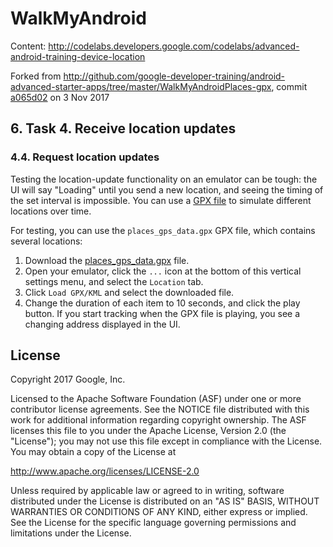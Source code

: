WalkMyAndroid
=============

Content: http://codelabs.developers.google.com/codelabs/advanced-android-training-device-location

Forked from
http://github.com/google-developer-training/android-advanced-starter-apps/tree/master/WalkMyAndroidPlaces-gpx,
commit 
[a065d02](http://github.com/google-developer-training/android-advanced-starter-apps/commit/a065d02255bed05f2252cabafe876ee1e80e2e67)
on 3 Nov 2017

## 6. Task 4. Receive location updates

### 4.4. Request location updates

Testing the location-update functionality on an emulator can be tough: the UI
will say "Loading" until you send a new location, and seeing the timing of the
set interval is impossible. You can use a
[GPX file](http://en.wikipedia.org/wiki/GPS_Exchange_Format) to simulate 
different locations over time.

For testing, you can use the `places_gps_data.gpx` GPX file, which contains several locations:

1. Download the
[places_gps_data.gpx](http://github.com/dscoppelletti/WalkMyAndroid/blob/attend/etc/places_gps_data.gpx)
file.
1. Open your emulator, click the `...` icon at the bottom of this vertical
settings menu, and select the `Location` tab.
1. Click `Load GPX/KML` and select the downloaded file.
1. Change the duration of each item to 10 seconds, and click the play button. If
you start tracking when the GPX file is playing, you see a changing address
displayed in the UI.

License
-------

Copyright 2017 Google, Inc.

Licensed to the Apache Software Foundation (ASF) under one or more contributor
license agreements.  See the NOTICE file distributed with this work for
additional information regarding copyright ownership.  The ASF licenses this
file to you under the Apache License, Version 2.0 (the "License"); you may not
use this file except in compliance with the License.  You may obtain a copy of
the License at

  http://www.apache.org/licenses/LICENSE-2.0

Unless required by applicable law or agreed to in writing, software
distributed under the License is distributed on an "AS IS" BASIS, WITHOUT
WARRANTIES OR CONDITIONS OF ANY KIND, either express or implied.  See the
License for the specific language governing permissions and limitations under
the License.

